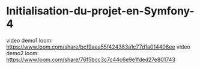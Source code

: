 # Initialisation-du-projet-en-Symfony-4
video demo1 loom: https://www.loom.com/share/bcf9aea55f424383a1c77d1a014406ee
video demo2 loom: https://www.loom.com/share/76f5bcc3c7c44c6e9e1fded27e801743
